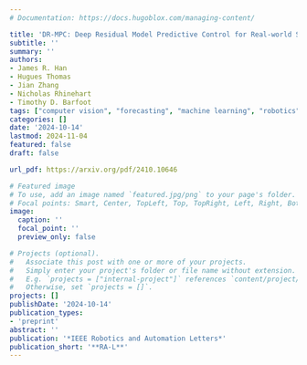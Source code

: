 ```yaml
---
# Documentation: https://docs.hugoblox.com/managing-content/

title: 'DR-MPC: Deep Residual Model Predictive Control for Real-world Social Navigation'
subtitle: ''
summary: ''
authors:
- James R. Han
- Hugues Thomas
- Jian Zhang
- Nicholas Rhinehart
- Timothy D. Barfoot
tags: ["computer vision", "forecasting", "machine learning", "robotics", "reinforcement learning"]
categories: []
date: '2024-10-14'
lastmod: 2024-11-04
featured: false
draft: false

url_pdf: https://arxiv.org/pdf/2410.10646

# Featured image
# To use, add an image named `featured.jpg/png` to your page's folder.
# Focal points: Smart, Center, TopLeft, Top, TopRight, Left, Right, BottomLeft, Bottom, BottomRight.
image:
  caption: ''
  focal_point: ''
  preview_only: false

# Projects (optional).
#   Associate this post with one or more of your projects.
#   Simply enter your project's folder or file name without extension.
#   E.g. `projects = ["internal-project"]` references `content/project/deep-learning/index.md`.
#   Otherwise, set `projects = []`.
projects: []
publishDate: '2024-10-14'
publication_types:
- 'preprint'
abstract: ''
publication: '*IEEE Robotics and Automation Letters*'
publication_short: '**RA-L**'
---
```

